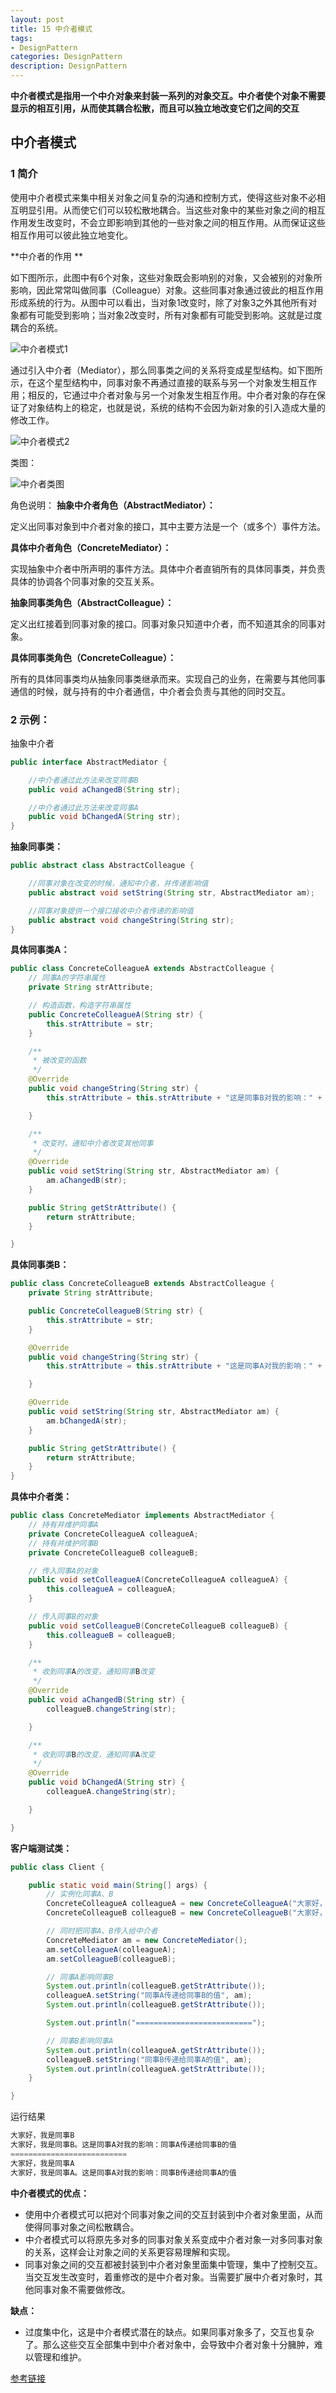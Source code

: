 ```yaml
---
layout: post
title: 15 中介者模式
tags:
- DesignPattern
categories: DesignPattern
description: DesignPattern
---
```


​	**中介者模式是指用一个中介对象来封装一系列的对象交互。中介者使个对象不需要显示的相互引用，从而使其耦合松散，而且可以独立地改变它们之间的交互** 

<!-- more --> 

## 中介者模式

### 1 简介

​	使用中介者模式来集中相关对象之间复杂的沟通和控制方式，使得这些对象不必相互明显引用。从而使它们可以较松散地耦合。当这些对象中的某些对象之间的相互作用发生改变时，不会立即影响到其他的一些对象之间的相互作用。从而保证这些相互作用可以彼此独立地变化。 

**中介者的作用 **

​	如下图所示，此图中有6个对象，这些对象既会影响别的对象，又会被别的对象所影响，因此常常叫做同事（Colleague）对象。这些同事对象通过彼此的相互作用形成系统的行为。从图中可以看出，当对象1改变时，除了对象3之外其他所有对象都有可能受到影响；当对象2改变时，所有对象都有可能受到影响。这就是过度耦合的系统。

![中介者模式1](/images/DesignPattern/DesignPattern_mediator.png)

​	通过引入中介者（Mediator），那么同事类之间的关系将变成星型结构。如下图所示，在这个星型结构中，同事对象不再通过直接的联系与另一个对象发生相互作用；相反的，它通过中介者对象与另一个对象发生相互作用。中介者对象的存在保证了对象结构上的稳定，也就是说，系统的结构不会因为新对象的引入造成大量的修改工作。

![中介者模式2](/images/DesignPattern/DesignPattern_mediator3.png)

类图：

![中介者类图](/images/DesignPattern/DesignPattern_mediator3.png)

角色说明： 
**抽象中介者角色（AbstractMediator）：**

​	定义出同事对象到中介者对象的接口，其中主要方法是一个（或多个）事件方法。

**具体中介者角色（ConcreteMediator）：**

​	实现抽象中介者中所声明的事件方法。具体中介者直销所有的具体同事类，并负责具体的协调各个同事对象的交互关系。

**抽象同事类角色（AbstractColleague）：**

​	定义出红接着到同事对象的接口。同事对象只知道中介者，而不知道其余的同事对象。

**具体同事类角色（ConcreteColleague）：**

​	所有的具体同事类均从抽象同事类继承而来。实现自己的业务，在需要与其他同事通信的时候，就与持有的中介者通信，中介者会负责与其他的同时交互。

### 2 示例：

抽象中介者

```java
public interface AbstractMediator {

    //中介者通过此方法来改变同事B
    public void aChangedB(String str);

    //中介者通过此方法来改变同事A
    public void bChangedA(String str);
}
```

**抽象同事类：** 

```java
public abstract class AbstractColleague {

    //同事对象在改变的时候，通知中介者，并传递影响值
    public abstract void setString(String str, AbstractMediator am);

    //同事对象提供一个接口接收中介者传递的影响值
    public abstract void changeString(String str);
}
```

**具体同事类A：** 

```java
public class ConcreteColleagueA extends AbstractColleague {
    // 同事A的字符串属性
    private String strAttribute;

    // 构造函数，构造字符串属性
    public ConcreteColleagueA(String str) {
        this.strAttribute = str;
    }

    /**
     * 被改变的函数
     */
    @Override
    public void changeString(String str) {
        this.strAttribute = this.strAttribute + "这是同事B对我的影响：" + str;

    }

    /**
     * 改变时，通知中介者改变其他同事
     */
    @Override
    public void setString(String str, AbstractMediator am) {
        am.aChangedB(str);
    }

    public String getStrAttribute() {
        return strAttribute;
    }

}
```

**具体同事类B：** 

```java
public class ConcreteColleagueB extends AbstractColleague {
    private String strAttribute;

    public ConcreteColleagueB(String str) {
        this.strAttribute = str;
    }

    @Override
    public void changeString(String str) {
        this.strAttribute = this.strAttribute + "这是同事A对我的影响：" + str;

    }

    @Override
    public void setString(String str, AbstractMediator am) {
        am.bChangedA(str);
    }

    public String getStrAttribute() {
        return strAttribute;
    }
}
```

**具体中介者类：** 

```java
public class ConcreteMediator implements AbstractMediator {
    // 持有并维护同事A
    private ConcreteColleagueA colleagueA;
    // 持有并维护同事B
    private ConcreteColleagueB colleagueB;

    // 传入同事A的对象
    public void setColleagueA(ConcreteColleagueA colleagueA) {
        this.colleagueA = colleagueA;
    }

    // 传入同事B的对象
    public void setColleagueB(ConcreteColleagueB colleagueB) {
        this.colleagueB = colleagueB;
    }

    /**
     * 收到同事A的改变，通知同事B改变
     */
    @Override
    public void aChangedB(String str) {
        colleagueB.changeString(str);

    }

    /**
     * 收到同事B的改变，通知同事A改变
     */
    @Override
    public void bChangedA(String str) {
        colleagueA.changeString(str);

    }

}
```

**客户端测试类：** 

```java
public class Client {

    public static void main(String[] args) {
        // 实例化同事A、B
        ConcreteColleagueA colleagueA = new ConcreteColleagueA("大家好，我是同事A。");
        ConcreteColleagueB colleagueB = new ConcreteColleagueB("大家好，我是同事B。");

        // 同时把同事A、B传入给中介者
        ConcreteMediator am = new ConcreteMediator();
        am.setColleagueA(colleagueA);
        am.setColleagueB(colleagueB);

        // 同事A影响同事B
        System.out.println(colleagueB.getStrAttribute());
        colleagueA.setString("同事A传递给同事B的值", am);
        System.out.println(colleagueB.getStrAttribute());

        System.out.println("==========================");

        // 同事B影响同事A
        System.out.println(colleagueA.getStrAttribute());
        colleagueB.setString("同事B传递给同事A的值", am);
        System.out.println(colleagueA.getStrAttribute());
    }

}
```

运行结果

```java
大家好，我是同事B
大家好，我是同事B。这是同事A对我的影响：同事A传递给同事B的值
==========================
大家好，我是同事A
大家好，我是同事A。这是同事A对我的影响：同事B传递给同事A的值
```

**中介者模式的优点：**

- 使用中介者模式可以把对个同事对象之间的交互封装到中介者对象里面，从而使得同事对象之间松散耦合。
- 中介者模式可以将原先多对多的同事对象关系变成中介者对象一对多同事对象的关系，这样会让对象之间的关系更容易理解和实现。
- 同事对象之间的交互都被封装到中介者对象里面集中管理，集中了控制交互。当交互发生改变时，着重修改的是中介者对象。当需要扩展中介者对象时，其他同事对象不需要做修改。

**缺点：**

- 过度集中化，这是中介者模式潜在的缺点。如果同事对象多了，交互也复杂了。那么这些交互全部集中到中介者对象中，会导致中介者对象十分臃肿，难以管理和维护。



[参考链接](https://blog.csdn.net/jsagacity/article/details/79032608)



​	